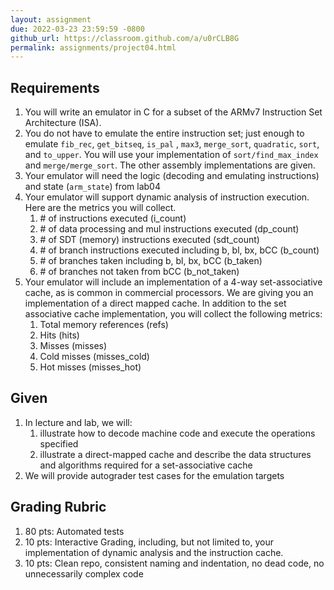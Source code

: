 ```yaml
---
layout: assignment
due: 2022-03-23 23:59:59 -0800
github_url: https://classroom.github.com/a/u0rCLB8G
permalink: assignments/project04.html
---
```


## Requirements 
1. You will write an emulator in C for a subset of the ARMv7 Instruction Set Architecture (ISA). 
1. You do not have to emulate the entire instruction set; just enough to emulate `fib_rec`, `get_bitseq`, `is_pal` , `max3`, `merge_sort`, `quadratic`, `sort`, and `to_upper`. You will use your implementation of `sort/find_max_index` and `merge/merge_sort`. The other assembly implementations are given.
1. Your emulator will need the logic (decoding and emulating instructions) and state (`arm_state`) from lab04
1. Your emulator will support dynamic analysis of instruction execution. Here are the metrics you will collect.
    1. \# of instructions executed (i_count)
    1. \# of data processing  and mul instructions executed (dp_count)
    1. \# of SDT (memory) instructions executed (sdt_count)
    1. \# of branch instructions executed including b, bl, bx, bCC (b_count)
    1. \# of branches taken including b, bl, bx, bCC (b_taken)
    1. \# of branches not taken from bCC (b_not_taken)
1. Your emulator will include an implementation of a 4-way set-associative cache, as is common in commercial processors. We are giving you an implementation of a direct mapped cache. In addition to the set associative cache implementation, you will collect the following metrics:
    1. Total memory references (refs)
    1. Hits (hits)
    1. Misses (misses)
    1. Cold misses (misses_cold)
    1. Hot misses (misses_hot)

## Given
1. In lecture and lab, we will: 
    1. illustrate how to decode machine code and execute the operations specified
    1. illustrate a direct-mapped cache and describe the data structures and algorithms required for a set-associative cache
1. We will provide autograder test cases for the emulation targets

## Grading Rubric
1. 80 pts: Automated tests 
1. 10 pts: Interactive Grading, including, but not limited to, your implementation of dynamic analysis and the instruction cache.
1. 10 pts: Clean repo, consistent naming and indentation, no dead code, no unnecessarily complex code